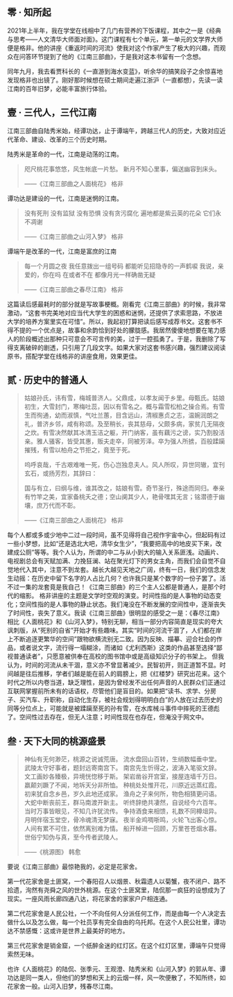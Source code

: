 ## 零 · 知所起

2021年上半年，我在学堂在线相中了几门有营养的下饭课程，其中之一是《经典与思考——人文清华大师面对面》。这门课程有七个单元，第一单元的文学界大师便是格非。他的讲座《重返时间的河流》使我对这个作家产生了极大的兴趣，而观众在问答环节提到了他的《江南三部曲》，于是我对这本书留有一个念想。

同年九月，我去看贾科长的《一直游到海水变蓝》，听余华的搞笑段子之余惊喜地发现格非也出镜了。刚好那时候想在硕士期间走遍江浙沪（一直都想），先读一读江南的百年旧梦，必能丰富旅行体验。

## 壹 · 三代人，三代江南

江南三部曲自陆秀米始，经谭功达，止于谭端午，跨越三代人的历史，大致对应近代革命、建设、改革的三个历史时期。

陆秀米是革命的一代，江南是动荡的江南。

> 咫尺桃花事悠悠，风生帐底一片愁。
> 新月不知心里事，偏送幽容到床头。
> 
> ——《江南三部曲之人面桃花》 格非

谭功达是建设的一代，江南是迷惘的江南。

> 没有死刑
> 没有监狱
> 没有恐惧
> 没有贪污腐化
> 遍地都是紫云英的花朵
> 它们永不凋谢
> 
> ——《江南三部曲之山河入梦》  格非

谭端午是改革的一代，江南是富庶的江南

> 每一个月圆之夜
> 我任意拨出一组号码
> 都能听见招隐寺的一声鹤唳
> 我说，亲爱的，你在吗 
> 在或者不在 
> 都像月光一样确凿无疑  
> 
> ——《江南三部曲之春尽江南》  格非

这篇读后感最耗时的部分就是写故事梗概。刚看完《江南三部曲》的时候，我非常激动，“这套书完美地对应当代大学生的困惑和迷惘，还提供了求索思路，不放进大学的培养方案里实在可惜”。所以，我起初打算把读后感写成荐书文。这套书不得不提的一个优点是，故事和余韵恰到好处的朦胧感。我居然傻傻地想要在笔力感人的阶段概述出那种只可意会不可言传的美，过于一腔孤勇了。于是，我删除了写得支离破碎的剧透，只引用了几段文字。如果大家对这套书感兴趣，强烈建议阅读原书，搭配学堂在线格非的讲座食用，效果更佳。

## 贰 · 历史中的普通人

> 姑娘孙氏，讳有雪，梅城普济人。父鼎成，以孝友闻于乡里。母甄氏。姑娘初生，大雪封门，寒梅吐蕊，因以有雪名之。概与霜雪松柏之操合焉。有雪生而徇通，幼而淑慎，气吐兰蕙，目含远山，清椒惠贞之志，温婉润朗之礼，普济乡邻，咸有称颂。及至稍长，丧其慈母，父颇多病，家贫几无隔夜之炊。有雪决然献其冰清玉洁之躯，开门纳客，虽有藕污之谤，实乃割股活亲。雅人骚客，皆受其惠，贩夫走卒，同被芳泽。卒为强人所掳，百般蹂躏摧残，有雪以柏舟之节拒之，竟至于死。
> 
> 呜呼哀哉，千古艰难唯一死，伤心岂独息夫人。风人所叹，异世同辙，宜刊玄石，或扬芳烈，其辞曰：
> 
> 国与有立，曰纲与维，谁其改之，姑娘有雪。奇节圣行，殊途而同归。奉亲有竹竿之美，宜家备桃夭之德；空山阒其少人，艳骨嘿其无言；铭潜德于幽壤，庶万代而不彰。
> 
> ——《江南三部曲之人面桃花》 格非

每个人都或多或少地中二过一段时间，虽不见得将自己视作宇宙中心，但起码有过一些小梦想，比如“还是选北大吧，清华女生少”，“我要把高中的地皮买下来，改建成公厕”等等。我个人认为，所谓的中二与从小到大的输入关系匪浅。动画片、电视剧总会有天赋加满、力挽狂澜、站在聚光灯下的男女主角，而我们会自觉不自觉地代入其中，注意不到龙套。越长大越见天地之广阔，终有一日，我们的信念发生动摇：在历史中留下名字的人占比几何？也许我只是某个数字的一份子罢了。活不过一集的龙套竟是我自己！《江南三部曲》的三个主人公都是普通人，是那个时代的缩影。
格非讲座的主题是文学时空观的演变。时间性指的是人事物的动态变化；空间性指的是人事物的静止状态。我们淹没在不断发展的空间性中，逐渐丧失了时间性，丧失了意义。我读《江南三部曲》很明显的感受之一是：《春尽江南》相比《人面桃花》和《山河入梦》，特别无聊，相当一部分内容简直是现实的夸大讽刺版，从“死别的自省”开始才有些趣味。其实“时间的河流干涸了，人们都在岸上不断追逐更繁华的空间”跟物欲横流别无二致。因为反映、描摹、迎合社会的作品，或者说文字，流行得一塌糊涂，而诸如《尤利西斯》这类的作品甚至选择“鄙视普通读者”，只愿意被供奉在高校的图书馆中或是高级知识分子的书架上。
但我认为，时间的河流从未干涸，意义亦不曾显著减少。民智初开，则正道暂不显。时间越是往后推移，学者们越是能在前人的肩膀上，把《红楼梦》研究出花来。这个时代之所以内卷当道，缺乏理性，是因为曾经发不出任何声音的人民群众们正通过互联网掌握前所未有的话语权，尽管他们是盲目的。如果把“读书、求学、分房子、买汽车、升职称，自动化生存，被社会规划得明明白白”的人放在过去历史的同等分位点上，可能就是被蹂躏至死的孙有雪，在水库械斗事件中摔死的王德彪了。空间性过去存在，但无人注意；时间性现在也存在，但淹没于网文中。

## 叁 · 天下大同的桃源盛景

> 神仙有无何渺茫，桃源之说诚荒唐。
> 流水盘回山百转，生绡数幅垂中堂。
> 武陵太守好事者，题封远寄南宫下。
> 南宫先生忻得之，波涛入笔驱文辞。
> 文工画妙各臻极，异境恍惚移于斯。
> 架岩凿谷开宫室，接屋连墙千万日。
> 嬴颠刘蹶了不闻，地坼天分非所恤。
> 种桃处处惟开花，川原近远蒸红霞。
> 初来犹自念乡邑，岁久此地还成家。
> 渔舟之子来何所，物色相猜更问语。
> 大蛇中断丧前王，群马南渡开新主。
> 听终辞绝共凄然，自说经今六百年。
> 当时万事皆眼见，不知几许犹流传。
> 争持酒食来相馈，礼数不同樽俎异。
> 月明伴宿玉堂空，骨冷魂清无梦寐。
> 夜半金鸡啁哳鸣，火轮飞出客心惊。
> 人间有累不可住，依然离别难为情。
> 船开棹进一回顾，万里苍苍烟水暮。
> 世俗宁知伪与真，至今传者武陵人。
> 
> ——《桃源图》  韩愈

要说《江南三部曲》最惊艳我的，必定是花家舍。

第一代花家舍是土匪窝，一个春阳召人以烟景、秋霜遗人以菊蟹，夜不闭户、路不拾遗，洵然有尧舜之风的世外桃源。在这个土匪窝里，陆侃那一疯狂的设想成为了现实。一座风雨长廊四通八达，将花家舍的家家户户相连通。

第二代花家舍是人民公社，一个不向任何人分派任何工作，而是由每一个人决定去做什么以及怎么做，每一个社员享有完全自由的乌托邦。在这个人民公社里，谭功达不禁感慨：这或许是世界上最美好的地方。

第三代花家舍是销金窟，一个纸醉金迷的红灯区。在这个红灯区里，谭端午只觉得索然无味。

也许《人面桃花》的陆侃、张季元、王观澄、陆秀米和《山河入梦》的郭从年、谭功达是同一类人，但他们的梦想和天上的云烟一样，风一吹便散了，不知所终，如花家舍一般。山河入旧梦，残春尽江南。




